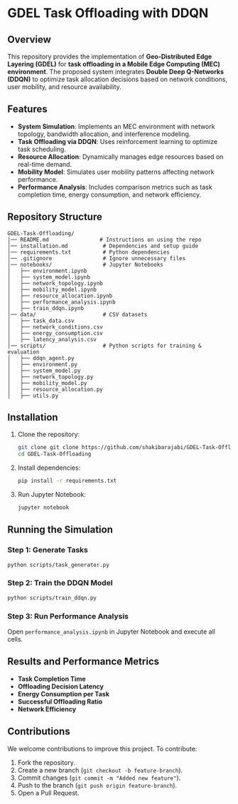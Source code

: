 # GDEL Task Offloading with DDQN

## Overview
This repository provides the implementation of **Geo-Distributed Edge Layering (GDEL)** for **task offloading in a Mobile Edge Computing (MEC) environment**. The proposed system integrates **Double Deep Q-Networks (DDQN)** to optimize task allocation decisions based on network conditions, user mobility, and resource availability.

## Features
- **System Simulation**: Implements an MEC environment with network topology, bandwidth allocation, and interference modeling.
- **Task Offloading via DDQN**: Uses reinforcement learning to optimize task scheduling.
- **Resource Allocation**: Dynamically manages edge resources based on real-time demand.
- **Mobility Model**: Simulates user mobility patterns affecting network performance.
- **Performance Analysis**: Includes comparison metrics such as task completion time, energy consumption, and network efficiency.

## Repository Structure
```
GDEL-Task-Offloading/
│── README.md                # Instructions on using the repo
│── installation.md           # Dependencies and setup guide
│── requirements.txt          # Python dependencies
│── .gitignore                # Ignore unnecessary files
│── notebooks/                # Jupyter Notebooks
│   ├── environment.ipynb
│   ├── system_model.ipynb
│   ├── network_topology.ipynb
│   ├── mobility_model.ipynb
│   ├── resource_allocation.ipynb
│   ├── performance_analysis.ipynb
│   ├── train_ddqn.ipynb
│── data/                     # CSV datasets
│   ├── task_data.csv
│   ├── network_conditions.csv
│   ├── energy_consumption.csv
│   ├── latency_analysis.csv
│── scripts/                  # Python scripts for training & evaluation
│   ├── ddqn_agent.py
│   ├── environment.py
│   ├── system_model.py
│   ├── network_topology.py
│   ├── mobility_model.py
│   ├── resource_allocation.py
│   ├── utils.py

```

## Installation
1. Clone the repository:
   ```bash
   git clone git clone https://github.com/shakibarajabi/GDEL-Task-Offloading/
   cd GDEL-Task-Offloading
   ```

2. Install dependencies:
   ```bash
   pip install -r requirements.txt
   ```

3. Run Jupyter Notebook:
   ```bash
   jupyter notebook
   ```

## Running the Simulation
### Step 1: Generate Tasks
```bash
python scripts/task_generator.py
```

### Step 2: Train the DDQN Model
```bash
python scripts/train_ddqn.py
```

### Step 3: Run Performance Analysis
Open `performance_analysis.ipynb` in Jupyter Notebook and execute all cells.

## Results and Performance Metrics
- **Task Completion Time**
- **Offloading Decision Latency**
- **Energy Consumption per Task**
- **Successful Offloading Ratio**
- **Network Efficiency**

## Contributions
We welcome contributions to improve this project. To contribute:
1. Fork the repository.
2. Create a new branch (`git checkout -b feature-branch`).
3. Commit changes (`git commit -m "Added new feature"`).
4. Push to the branch (`git push origin feature-branch`).
5. Open a Pull Request.

